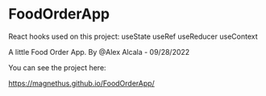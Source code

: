 # FoodOrderApp


React hooks used on this project:
    useState
    useRef
    useReducer 
    useContext

A little Food Order App.
By @Alex Alcala - 09/28/2022

You can see the project here:

https://magnethus.github.io/FoodOrderApp/